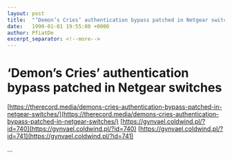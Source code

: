 ```yaml
---
layout: post
title:  "‘Demon’s Cries’ authentication bypass patched in Netgear switches"
date:   1990-01-01 19:55:00 +0000
author: PfiatDe
excerpt_separator: <!--more-->
---
```


# ‘Demon’s Cries’ authentication bypass patched in Netgear switches
[https://therecord.media/demons-cries-authentication-bypass-patched-in-netgear-switches/](https://therecord.media/demons-cries-authentication-bypass-patched-in-netgear-switches/)
[https://gynvael.coldwind.pl/?id=740](https://gynvael.coldwind.pl/?id=740)
[https://gynvael.coldwind.pl/?id=741](https://gynvael.coldwind.pl/?id=741)

...
<!--more-->
